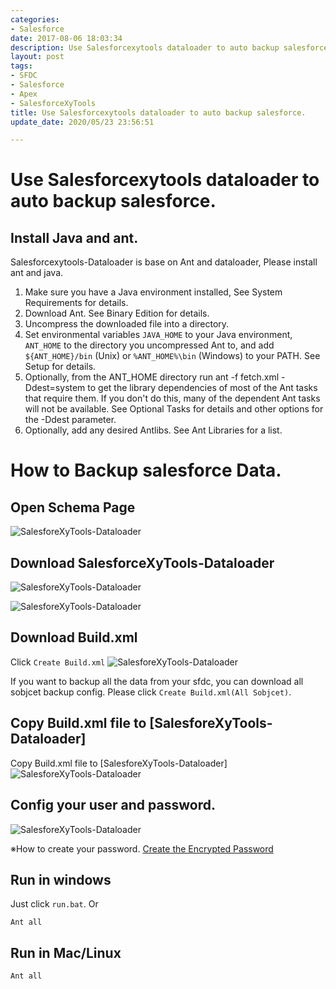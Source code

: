 ```yaml
---
categories:
- Salesforce
date: 2017-08-06 18:03:34
description: Use Salesforcexytools dataloader to auto backup salesforce.
layout: post
tags:
- SFDC
- Salesforce
- Apex
- SalesforceXyTools
title: Use Salesforcexytools dataloader to auto backup salesforce.
update_date: 2020/05/23 23:56:51

---
```


# Use Salesforcexytools dataloader to auto backup salesforce.

## Install Java and ant.
Salesforcexytools-Dataloader is base on Ant and dataloader,
Please install ant and java.

1. Make sure you have a Java environment installed, See System Requirements for details.
2. Download Ant. See Binary Edition for details.
3. Uncompress the downloaded file into a directory.
4. Set environmental variables `JAVA_HOME` to your Java environment, `ANT_HOME` to the directory you uncompressed Ant to, and add `${ANT_HOME}/bin` (Unix) or `%ANT_HOME%\bin` (Windows) to your PATH. See Setup for details.
5. Optionally, from the ANT_HOME directory run ant -f fetch.xml -Ddest=system to get the library dependencies of most of the Ant tasks that require them. If you don't do this, many of the dependent Ant tasks will not be available. See Optional Tasks for details and other options for the -Ddest parameter.
6. Optionally, add any desired Antlibs. See Ant Libraries for a list.


# How to Backup salesforce Data.

## Open Schema Page

![SalesforeXyTools-Dataloader](/blog/images/salesforcexytools-for-chrome/SalesforeXyTools-Dataloader-1.jpg)

## Download SalesforceXyTools-Dataloader

![SalesforeXyTools-Dataloader](/blog/images/salesforcexytools-for-chrome/SalesforeXyTools-Dataloader-2.jpg)

![SalesforeXyTools-Dataloader](/blog/images/salesforcexytools-for-chrome/SalesforeXyTools-Dataloader-2.1.jpg)

## Download Build.xml
Click `Create Build.xml`
![SalesforeXyTools-Dataloader](/blog/images/salesforcexytools-for-chrome/SalesforeXyTools-Dataloader-3.jpg)

If you want to backup all the data from your sfdc, you can download all sobjcet backup config.
Please click `Create Build.xml(All Sobjcet)`.

## Copy Build.xml file to [SalesforeXyTools-Dataloader]
 Copy Build.xml file to [SalesforeXyTools-Dataloader]
![SalesforeXyTools-Dataloader](/blog/images/salesforcexytools-for-chrome/SalesforeXyTools-Dataloader-4.jpg)

## Config your user and password.
![SalesforeXyTools-Dataloader](/blog/images/salesforcexytools-for-chrome/SalesforeXyTools-Dataloader-5.jpg)

※How to create your password.
[Create the Encrypted Password](https://developer.salesforce.com/docs/atlas.en-us.dataLoader.meta/dataLoader/command_line_create_enc_password.htm)

## Run in windows
Just click `run.bat`.
Or
```
Ant all
```

## Run in Mac/Linux
```
Ant all
```